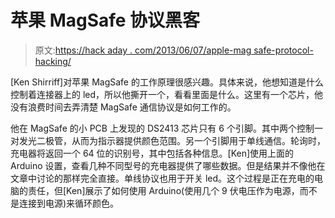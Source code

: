 # 苹果 MagSafe 协议黑客

> 原文:[https://hack aday . com/2013/06/07/apple-mag safe-protocol-hacking/](https://hackaday.com/2013/06/07/apple-magsafe-protocol-hacking/)

[Ken Shirriff]对苹果 MagSafe 的工作原理很感兴趣。具体来说，他想知道是什么控制着连接器上的 led，所以他撕开一个，看看里面是什么。这里有一个芯片，他没有浪费时间去弄清楚 MagSafe 通信协议是如何工作的。

他在 MagSafe 的小 PCB 上发现的 DS2413 芯片只有 6 个引脚。其中两个控制一对发光二极管，从而为指示器提供颜色范围。另一个引脚用于单线通信。轮询时，充电器将返回一个 64 位的识别号，其中包括各种信息。[Ken]使用上面的 Arduino 设置，查看几种不同型号的充电器提供了哪些数据。但是结果并不像他在文章中讨论的那样完全直接。单线协议也用于开关 led。这个过程是正在充电的电脑的责任，但[Ken]展示了如何使用 Arduino(使用几个 9 伏电压作为电源，而不是连接到电源)来循环颜色。